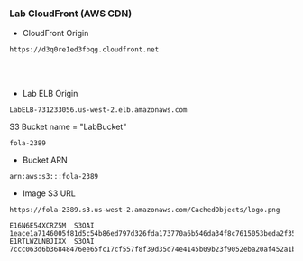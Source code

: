 ### Lab CloudFront (AWS CDN)


* CloudFront Origin
```url
https://d3q0re1ed3fbqg.cloudfront.net
```


<br>
<br>




* Lab ELB Origin
```url
LabELB-731233056.us-west-2.elb.amazonaws.com
```


S3 Bucket name = "LabBucket"
```
fola-2389
```



* Bucket ARN
```
arn:aws:s3:::fola-2389
```


* Image S3 URL
```
https://fola-2389.s3.us-west-2.amazonaws.com/CachedObjects/logo.png
```


```
E16N6E54XCRZ5M	S3OAI	1eace1a7146005f81d5c54b86ed797d326fda173770a6b546da34f8c7615053beda2f35b1ebb437a4d505efe3ebfad50
E1RTLWZLNBJIXX	S3OAI	7ccc063d6b36848476ee65fc17cf557f8f39d35d74e4145b09b23f9052eba20af452a1b7eae972bf7dd9f17462758dc0
```
